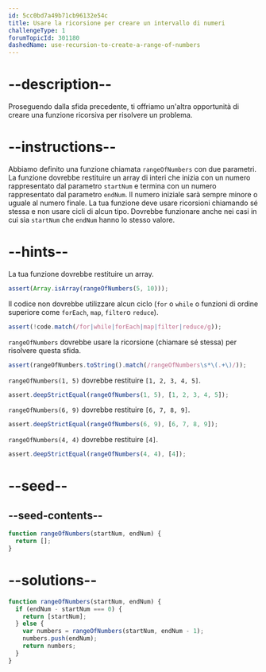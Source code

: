 ```yaml
---
id: 5cc0bd7a49b71cb96132e54c
title: Usare la ricorsione per creare un intervallo di numeri
challengeType: 1
forumTopicId: 301180
dashedName: use-recursion-to-create-a-range-of-numbers
---
```


# --description--

Proseguendo dalla sfida precedente, ti offriamo un'altra opportunità di creare una funzione ricorsiva per risolvere un problema.

# --instructions--

Abbiamo definito una funzione chiamata `rangeOfNumbers` con due parametri. La funzione dovrebbe restituire un array di interi che inizia con un numero rappresentato dal parametro `startNum` e termina con un numero rappresentato dal parametro `endNum`. Il numero iniziale sarà sempre minore o uguale al numero finale. La tua funzione deve usare ricorsioni chiamando sé stessa e non usare cicli di alcun tipo. Dovrebbe funzionare anche nei casi in cui sia `startNum` che `endNum` hanno lo stesso valore.

# --hints--

La tua funzione dovrebbe restituire un array.

```js
assert(Array.isArray(rangeOfNumbers(5, 10)));
```

Il codice non dovrebbe utilizzare alcun ciclo (`for` o `while` o funzioni di ordine superiore come `forEach`, `map`, `filter`o `reduce`).

```js
assert(!code.match(/for|while|forEach|map|filter|reduce/g));
```

`rangeOfNumbers` dovrebbe usare la ricorsione (chiamare sé stessa) per risolvere questa sfida.

```js
assert(rangeOfNumbers.toString().match(/rangeOfNumbers\s*\(.+\)/));
```

`rangeOfNumbers(1, 5)` dovrebbe restituire `[1, 2, 3, 4, 5]`.

```js
assert.deepStrictEqual(rangeOfNumbers(1, 5), [1, 2, 3, 4, 5]);
```

`rangeOfNumbers(6, 9)` dovrebbe restituire `[6, 7, 8, 9]`.

```js
assert.deepStrictEqual(rangeOfNumbers(6, 9), [6, 7, 8, 9]);
```

`rangeOfNumbers(4, 4)` dovrebbe restituire `[4]`.

```js
assert.deepStrictEqual(rangeOfNumbers(4, 4), [4]);
```

# --seed--

## --seed-contents--

```js
function rangeOfNumbers(startNum, endNum) {
  return [];
}
```

# --solutions--

```js
function rangeOfNumbers(startNum, endNum) {
  if (endNum - startNum === 0) {
    return [startNum];
  } else {
    var numbers = rangeOfNumbers(startNum, endNum - 1);
    numbers.push(endNum);
    return numbers;
  }
}
```
